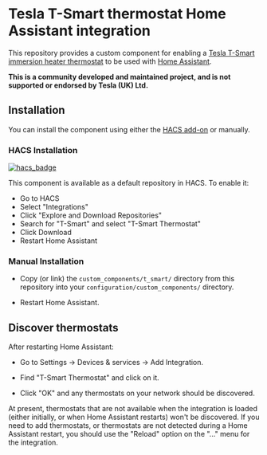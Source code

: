 # Tesla T-Smart thermostat Home Assistant integration

This repository provides a custom component for enabling a [Tesla T-Smart immersion heater thermostat](https://www.teslauk.com/product/7795/t-smart-thermostat) to be used with [Home Assistant](https://home-assistant.io).

**This is a community developed and maintained project, and is not supported or endorsed by Tesla (UK) Ltd.**

## Installation

You can install the component using either the [HACS add-on](https://hacs.xyz) or manually.

### HACS Installation

[![hacs_badge](https://img.shields.io/badge/HACS-Default-41BDF5.svg?style=for-the-badge)](https://github.com/hacs/integration)

This component is available as a default repository in HACS.  To enable it:

* Go to HACS
* Select "Integrations" 
* Click "Explore and Download Repositories"
* Search for "T-Smart" and select "T-Smart Thermostat"
* Click Download
* Restart Home Assistant

### Manual Installation

* Copy (or link) the `custom_components/t_smart/` directory from this repository into your `configuration/custom_components/` directory.

* Restart Home Assistant.

## Discover thermostats

After restarting Home Assistant:

* Go to Settings -> Devices & services -> Add Integration.

* Find "T-Smart Thermostat" and click on it.

* Click "OK" and any thermostats on your network should be discovered.

At present, thermostats that are not available when the integration is loaded (either initially, or when Home Assistant restarts) won't be discovered.  If you need to add thermostats, or thermostats are not detected during a Home Assistant restart, you should use the "Reload" option on the "..." menu for the integration.



